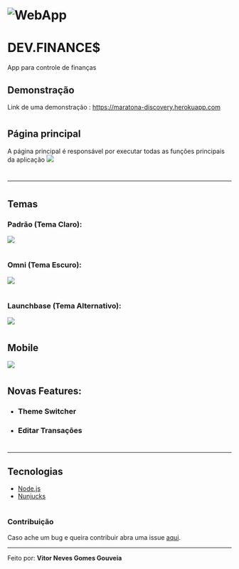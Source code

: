 # ![WebApp](https://iili.io/ffCWiX.png)
# DEV.FINANCE$
App para controle de finanças

## Demonstração
Link de uma demonstração :  https://maratona-discovery.herokuapp.com

#
#
#

## **Página principal**
A página principal é responsável por executar todas as funções principais da aplicação
![](https://iili.io/ffCWiX.png)
#
#
#
***
#
#
#
## **Temas**
### Padrão (Tema Claro):
![](https://iili.io/ffCWiX.png)
#
### Omni (Tema Escuro):
![](https://iili.io/ffCUW7.png)
#
### Launchbase (Tema Alternativo):
![](https://iili.io/ffC4fe.png)
#
#
#
## **Mobile**
![](https://iili.io/ffCQOQ.png)
#
#
#
## **Novas Features**:
- ### Theme Switcher
- ### Editar Transações
#
#
#
***
## Tecnologias
- [Node.js](https://nodejs.org/en/)
- [Nunjucks](https://mozilla.github.io/nunjucks/templating.html)
#
### **Contribuição**
Caso ache um bug e queira contribuir abra uma issue [aqui](https://github.com/VitorGouveia/maratona-discovery/issues).
***
Feito por: **Vitor Neves Gomes Gouveia** 
